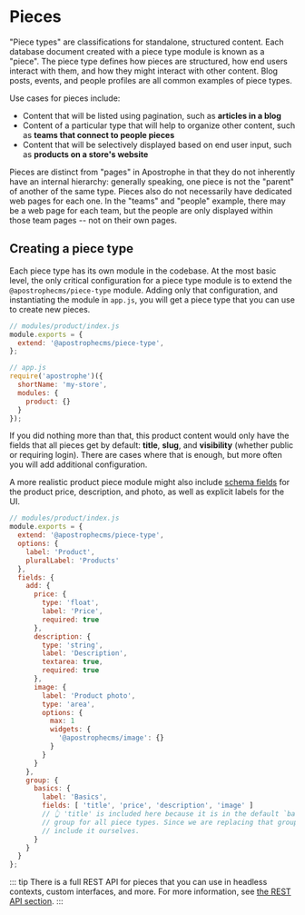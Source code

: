 # Pieces

"Piece types" are classifications for standalone, structured content. Each database document created with a piece type module is known as a "piece". The piece type defines how pieces are structured, how end users interact with them, and how they might interact with other content. Blog posts, events, and people profiles are all common examples of piece types.

Use cases for pieces include:
- Content that will be listed using pagination, such as **articles in a blog**
- Content of a particular type that will help to organize other content, such as **teams that connect to people pieces**
- Content that will be selectively displayed based on end user input, such as **products on a store's website**

Pieces are distinct from "pages" in Apostrophe in that they do not inherently have an internal hierarchy: generally speaking, one piece is not the "parent" of another of the same type. Pieces also do not necessarily have dedicated web pages for each one. In the "teams" and "people" example, there may be a web page for each team, but the people are only displayed within those team pages -- not on their own pages.

## Creating a piece type

Each piece type has its own module in the codebase. At the most basic level, the only critical configuration for a piece type module is to extend the `@apostrophecms/piece-type` module. Adding only that configuration, and instantiating the module in `app.js`, you will get a piece type that you can use to create new pieces.

```js
// modules/product/index.js
module.exports = {
  extend: '@apostrophecms/piece-type',
};
```

```js
// app.js
require('apostrophe')({
  shortName: 'my-store',
  modules: {
    product: {}
  }
});
```

If you did nothing more than that, this product content would only have the fields that all pieces get by default: **title**, **slug**, and **visibility** (whether public or requiring login). There are cases where that is enough, but more often you will add additional configuration.

A more realistic product piece module might also include [schema fields](/reference/field-types/) for the product price, description, and photo, as well as explicit labels for the UI.

```js
// modules/product/index.js
module.exports = {
  extend: '@apostrophecms/piece-type',
  options: {
    label: 'Product',
    pluralLabel: 'Products'
  },
  fields: {
    add: {
      price: {
        type: 'float',
        label: 'Price',
        required: true
      },
      description: {
        type: 'string',
        label: 'Description',
        textarea: true,
        required: true
      },
      image: {
        label: 'Product photo',
        type: 'area',
        options: {
          max: 1
          widgets: {
            '@apostrophecms/image': {}
          }
        }
      }
    },
    group: {
      basics: {
        label: 'Basics',
        fields: [ 'title', 'price', 'description', 'image' ]
        // 👆 'title' is included here because it is in the default `basics`
        // group for all piece types. Since we are replacing that group, we
        // include it ourselves.
      }
    }
  }
};
```

::: tip
There is a full REST API for pieces that you can use in headless contexts, custom interfaces, and more. For more information, see [the REST API section](/reference/api/pieces.md).
:::

